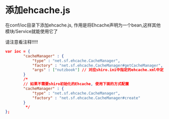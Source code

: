 # 添加ehcache.js

在conf/ioc目录下添加ehcache.js, 作用是将Ehcache声明为一个bean,这样其他模块/Service就能使用它了

请注意看注释!!!!!

```json
var ioc = {
		"cacheManager" : {
			"type" : "net.sf.ehcache.CacheManager",
			"factory" : "net.sf.ehcache.CacheManager#getCacheManager",
			"args" : ["nutzbook"] // 对应shiro.ini中指定的ehcache.xml中定义的name
		}
		/*
		// 如果不需要shiro初始化的Ehcache, 使用下面的方式配置
		"cacheManager" : {
			"type" : "net.sf.ehcache.CacheManager",
			"factory" : "net.sf.ehcache.CacheManager#create"
		}
		 */
};
```
